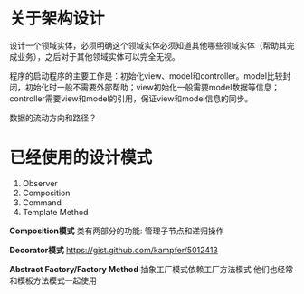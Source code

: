 关于架构设计
============

设计一个领域实体，必须明确这个领域实体必须知道其他哪些领域实体（帮助其完成业务），之后对于其他领域实体可以完全无视。

程序的启动程序的主要工作是：初始化view、model和controller。model比较封闭，初始化时一般不需要外部帮助；view初始化一般需要model数据等信息；controller需要view和model的引用，保证view和model信息的同步。

数据的流动方向和路径？


已经使用的设计模式
==================

1. Observer
2. Composition
3. Command
4. Template Method


**Composition模式**
类有两部分的功能: 管理子节点和递归操作

**Decorator模式**
https://gist.github.com/kampfer/5012413

**Abstract Factory/Factory Method**
抽象工厂模式依赖工厂方法模式 他们也经常和模板方法模式一起使用
